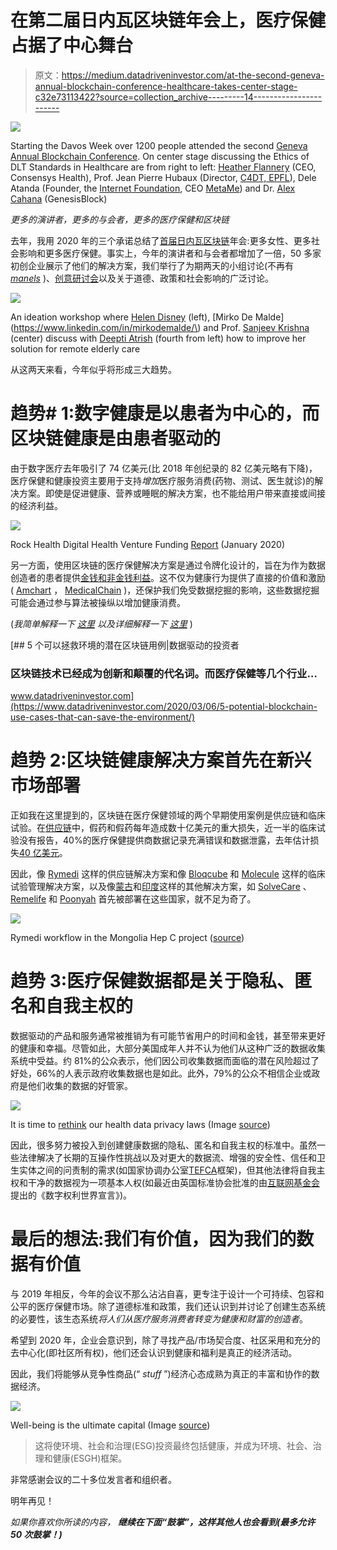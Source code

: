 # 在第二届日内瓦区块链年会上，医疗保健占据了中心舞台

> 原文：<https://medium.datadriveninvestor.com/at-the-second-geneva-annual-blockchain-conference-healthcare-takes-center-stage-c32e73113422?source=collection_archive---------14----------------------->

![](img/aff0ea845321274903720acd0d042fd4.png)

Starting the Davos Week over 1200 people attended the second [Geneva Annual Blockchain Conference](https://genevablockchaincongress.com/agenda/). On center stage discussing the Ethics of DLT Standards in Healthcare are from right to left: [Heather Flannery](https://www.linkedin.com/in/heatherflannery/) (CEO, Consensys Health), Prof. Jean Pierre Hubaux (Director, [C4DT, EPFL](https://www.c4dt.org/)), Dele Atanda (Founder, the [Internet Foundation](https://theinternet.foundation/), CEO [MetaMe](https://metame.com/)) and Dr. [Alex Cahana](https://www.linkedin.com/in/dr-alex-cahana-282367157/) (GenesisBlock)

*更多的演讲者，更多的与会者，更多的医疗保健和区块链*

去年，我用 2020 年的三个承诺总结了[首届日内瓦区块链](https://medium.com/crypto-oracle/three-thoughts-about-blockchain-from-moderating-genevas-first-annual-blockchain-conference-461a77d306f)年会:更多女性、更多社会影响和更多医疗保健。事实上，今年的演讲者和与会者都增加了一倍，50 多家初创企业展示了他们的解决方案，我们举行了为期两天的小组讨论(不再有 [*manels*](https://www.macmillandictionary.com/us/dictionary/american/manel) )、[创意研讨会](https://www.hug-ge.ch/sites/interhug/files/a5_blockchain_programme_web.pdf)以及关于道德、政策和社会影响的广泛讨论。

![](img/40c1924b0c84785ed32ee3ea2ea913bc.png)

An ideation workshop where [Helen Disney](https://www.linkedin.com/in/helen-disney-unblocked/) (left), [Mirko De Malde](https://www.linkedin.com/in/mirkodemalde/\) and Prof. [Sanjeev Krishna](https://www.linkedin.com/in/sanjeev-krishna-52092115/) (center) discuss with [Deepti Atrish](https://poonyah.co.in/) (fourth from left) how to improve her solution for remote elderly care

从这两天来看，今年似乎将形成三大趋势。

# 趋势# 1:数字健康是以患者为中心的，而区块链健康是由患者驱动的

由于数字医疗去年吸引了 74 亿美元(比 2018 年创纪录的 82 亿美元略有下降)，医疗保健和健康投资主要用于支持*增加*医疗服务消费(药物、测试、医生就诊)的解决方案。即使是促进健康、营养或睡眠的解决方案，也不能给用户带来直接或间接的经济利益。

![](img/eb49d68ad173164599737d69b752a62a.png)

Rock Health Digital Health Venture Funding [Report](https://rockhealth.docsend.com/view/zstw92q) (January 2020)

另一方面，使用区块链的医疗保健解决方案是通过令牌化设计的，旨在为作为数据创造者的患者提供[金钱和非金钱利益](https://www.coindesk.com/data-creators-should-share-in-the-profits-from-big-data)。这不仅为健康行为提供了直接的价值和激励( [Amchart](https://www.amchart.io/) ， [MedicalChain](https://medicalchain.com/en/) )，还保护我们免受数据挖掘的影响，这些数据挖掘可能会通过参与算法被操纵以增加健康消费。

(*我简单解释一下* [*这里*](https://worldradio.ch/article/alex-cahana-geneva-blockchain-congress/) *以及详细解释一下* [*这里*](https://anchor.fm/didier-borel/episodes/Dr--Alex-Cahana--Healthcare--and-Blockchain-eagqtd) )

[](https://www.datadriveninvestor.com/2020/03/06/5-potential-blockchain-use-cases-that-can-save-the-environment/) [## 5 个可以拯救环境的潜在区块链用例|数据驱动的投资者

### 区块链技术已经成为创新和颠覆的代名词。而医疗保健等几个行业…

www.datadriveninvestor.com](https://www.datadriveninvestor.com/2020/03/06/5-potential-blockchain-use-cases-that-can-save-the-environment/) 

# 趋势 2:区块链健康解决方案首先在新兴市场部署

正如我在这里提到的，区块链在医疗保健领域的两个早期使用案例是供应链和临床试验。在[供应链](https://medium.com/hackernoon/blockchain-in-healthcare-opportunities-challenges-and-applications-d6b286da6e1f)中，假药和假药每年造成数十亿美元的重大损失，近一半的临床试验没有报告，40%的医疗保健提供商数据记录充满错误和数据泄露，去年估计损失[40 亿美元](https://healthitsecurity.com/news/data-breaches-will-cost-healthcare-4b-in-2019-threats-outpace-tech)。

因此，像 [Rymedi](https://www.rymedi.com/) 这样的供应链解决方案和像 [Bloqcube](https://bloqcube.com/) 和 [Molecule](https://molecule.to/) 这样的临床试验管理解决方案，以及像[蒙古](http://files.alfresco.mjh.group/alfresco_images/pharma//2018/07/31/66785e17-aea8-4e51-9468-bcb2deb3e07e/Rymedi%20Mongolia%20Press%20Release.pdf)和[印度](https://bloqcube.com/events-media/)这样的其他解决方案，如 [SolveCare](https://solve.care/) 、 [Remelife](https://remelife.com/) 和 [Poonyah](https://poonyah.co.in/) 首先被部署在这些国家，就不足为奇了。

![](img/425edafc8f946f7ce51d74494e8dee18.png)

Rymedi workflow in the Mongolia Hep C project ([source](https://www.enterprisetimes.co.uk/2019/12/09/kadena-and-rymedi-partner-to-validate-medicinal-products-quality/))

# 趋势 3:医疗保健数据都是关于隐私、匿名和自我主权的

数据驱动的产品和服务通常被推销为有可能节省用户的时间和金钱，甚至带来更好的健康和幸福。尽管如此，大部分美国成年人并不认为他们从这种广泛的数据收集系统中受益。约 81%的公众表示，他们因公司收集数据而面临的潜在风险超过了好处，66%的人表示政府收集数据也是如此。此外，79%的公众不相信企业或政府是他们收集的数据的好管家。

![](img/b111219a0bff0fba241f6996dee912d4.png)

It is time to [rethink](https://www.theverge.com/2019/1/29/18197541/health-data-privacy-hipaa-policy-business-science) our health data privacy laws (Image [source](https://www.pewresearch.org/internet/2019/11/15/americans-and-privacy-concerned-confused-and-feeling-lack-of-control-over-their-personal-information/))

因此，很多努力被投入到创建健康数据的隐私、匿名和自我主权的标准中。虽然一些法律解决了长期的互操作性挑战以及对更大的数据流、增强的安全性、信任和卫生实体之间的问责制的需求(如国家协调办公室[TEFCA](https://www.himss.org/resources/tefca-and-blockchain-enabling-trusted-data-flow-between-health-networks)框架)，但其他法律将自我主权和干净的数据视为一项基本人权(如最近由英国标准协会批准的由[互联网基金会](https://theinternet.foundation/)提出的《数字权利世界宣言》)。

# 最后的想法:我们有价值，因为我们的数据有价值

与 2019 年相反，今年的会议不那么沾沾自喜，更专注于设计一个可持续、包容和公平的医疗保健市场。除了道德标准和政策，我们还认识到并讨论了创建生态系统的必要性，该生态系统*将人们从医疗服务消费者转变为健康和财富的创造者*。

希望到 2020 年，企业会意识到，除了寻找产品/市场契合度、社区采用和充分的去中心化(即社区所有权)，他们还会认识到健康和福利是真正的经济活动。

因此，我们将能够从竞争性商品(“ *stuff* ”)经济心态成熟为真正的丰富和协作的数据经济。

![](img/a1e16ec40d05939f08bd5bdbb9a0e05a.png)

Well-being is the ultimate capital (Image [source](https://medium.com/commonsos/what-changes-will-come-from-blockchain-and-the-token-economy-67db9eebba06))

> 这将使环境、社会和治理(ESG)投资最终包括健康，并成为环境、社会、治理和健康(ESGH)框架。

非常感谢会议的二十多位发言者和组织者。

明年再见！

*如果你喜欢你所读的内容，* ***继续在下面“鼓掌”，这样其他人也会看到(最多允许 50 次鼓掌！)***
